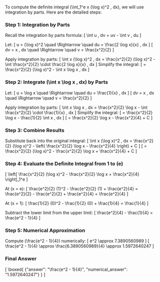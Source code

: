 To compute the definite integral \(\int_1^e x (\log x)^2 \, dx\), we will use integration by parts. Here are the detailed steps:

### Step 1: Integration by Parts
Recall the integration by parts formula:
\[
\int u \, dv = uv - \int v \, du
\]

Let:
\[
u = (\log x)^2 \quad \Rightarrow \quad du = \frac{2 \log x}{x} \, dx
\]
\[
dv = x \, dx \quad \Rightarrow \quad v = \frac{x^2}{2}
\]

Apply integration by parts:
\[
\int x (\log x)^2 \, dx = \frac{x^2}{2} (\log x)^2 - \int \frac{x^2}{2} \cdot \frac{2 \log x}{x} \, dx
\]
Simplify the integral:
\[
= \frac{x^2}{2} (\log x)^2 - \int x \log x \, dx
\]

### Step 2: Integrate \(\int x \log x \, dx\) by Parts
Let:
\[
u = \log x \quad \Rightarrow \quad du = \frac{1}{x} \, dx
\]
\[
dv = x \, dx \quad \Rightarrow \quad v = \frac{x^2}{2}
\]

Apply integration by parts:
\[
\int x \log x \, dx = \frac{x^2}{2} \log x - \int \frac{x^2}{2} \cdot \frac{1}{x} \, dx
\]
Simplify the integral:
\[
= \frac{x^2}{2} \log x - \frac{1}{2} \int x \, dx
\]
\[
= \frac{x^2}{2} \log x - \frac{x^2}{4} + C
\]

### Step 3: Combine Results
Substitute back into the original integral:
\[
\int x (\log x)^2 \, dx = \frac{x^2}{2} (\log x)^2 - \left( \frac{x^2}{2} \log x - \frac{x^2}{4} \right) + C
\]
\[
= \frac{x^2}{2} (\log x)^2 - \frac{x^2}{2} \log x + \frac{x^2}{4} + C
\]

### Step 4: Evaluate the Definite Integral from 1 to \(e\)
\[
\left[ \frac{x^2}{2} (\log x)^2 - \frac{x^2}{2} \log x + \frac{x^2}{4} \right]_1^e
\]

At \(x = e\):
\[
\frac{e^2}{2} (1)^2 - \frac{e^2}{2} (1) + \frac{e^2}{4} = \frac{e^2}{2} - \frac{e^2}{2} + \frac{e^2}{4} = \frac{e^2}{4}
\]

At \(x = 1\):
\[
\frac{1}{2} (0)^2 - \frac{1}{2} (0) + \frac{1}{4} = \frac{1}{4}
\]

Subtract the lower limit from the upper limit:
\[
\frac{e^2}{4} - \frac{1}{4} = \frac{e^2 - 1}{4}
\]

### Step 5: Numerical Approximation
Compute \(\frac{e^2 - 1}{4}\) numerically:
\[
e^2 \approx 7.3890560989
\]
\[
\frac{e^2 - 1}{4} \approx \frac{6.3890560989}{4} \approx 1.5972640247
\]

### Final Answer
\[
\boxed{
{"answer": "\\frac{e^2 - 1}{4}", "numerical_answer": "1.5972640247"}
}
\]
